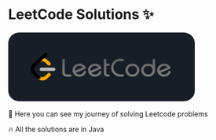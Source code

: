 # LeetCode Solutions ✨

<img src="./assets/LeetCode-round.png" width="380" height="140" />

<br>

🚀 Here you can see my journey of solving Leetcode problems
<br>

🔥 All the solutions are in Java
